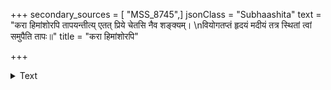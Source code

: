 +++
secondary_sources = [ "MSS_8745",]
jsonClass = "Subhaashita"
text = "करा हिमांशोरपि तापयन्तीत्य् एतत् प्रिये चेतसि नैव शङ्क्यम्।  \nवियोगतप्तं हृदयं मदीयं तत्र स्थितां त्वां समुपैति तापः॥"
title = "करा हिमांशोरपि"

+++

<details><summary>Text</summary>

करा हिमांशोरपि तापयन्तीत्य् एतत् प्रिये चेतसि नैव शङ्क्यम्।  
वियोगतप्तं हृदयं मदीयं तत्र स्थितां त्वां समुपैति तापः॥
</details>
